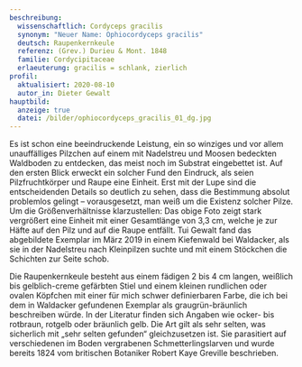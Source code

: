 ```yaml
---
beschreibung:
  wissenschaftlich: Cordyceps gracilis
  synonym: "Neuer Name: Ophiocordyceps gracilis"
  deutsch: Raupenkernkeule
  referenz: (Grev.) Durieu & Mont. 1848
  familie: Cordycipitaceae
  erlaeuterung: gracilis = schlank, zierlich
profil:
  aktualisiert: 2020-08-10
  autor_in: Dieter Gewalt
hauptbild:
  anzeige: true
  datei: /bilder/ophiocordyceps_gracilis_01_dg.jpg
---
```

Es ist schon eine beeindruckende Leistung, ein so winziges und vor allem unauffälliges Pilzchen auf einem mit Nadelstreu und Moosen bedeckten Waldboden zu entdecken, das meist noch im Substrat eingebettet ist. Auf den ersten Blick erweckt ein solcher Fund den Eindruck, als seien Pilzfruchtkörper und Raupe eine Einheit. Erst mit der Lupe sind die entscheidenden Details so deutlich zu sehen, dass die Bestimmung absolut problemlos gelingt – vorausgesetzt, man weiß um die Existenz solcher Pilze. Um die Größenverhältnisse klarzustellen: Das obige Foto zeigt stark vergrößert eine Einheit mit einer Gesamtlänge von 3,3 cm, welche je zur Häfte auf den Pilz und auf die Raupe entfällt. Tui Gewalt fand das abgebildete Exemplar im März 2019 in einem Kiefenwald bei Waldacker, als sie in der Nadelstreu nach Kleinpilzen suchte und mit einem Stöckchen die Schichten zur Seite schob.

Die Raupenkernkeule besteht aus einem fädigen 2 bis 4 cm langen, weißlich bis gelblich-creme gefärbten Stiel und einem kleinen rundlichen oder ovalen Köpfchen mit einer für mich schwer definierbaren Farbe, die ich bei dem in Waldacker gefundenen Exemplar als graugrün-bräunlich beschreiben würde. In der Literatur finden sich Angaben wie ocker- bis rotbraun, rotgelb oder bräunlich gelb. Die Art gilt als sehr selten, was sicherlich mit „sehr selten gefunden“ gleichzusetzen ist. Sie parasitiert auf verschiedenen im Boden vergrabenen Schmetterlingslarven und wurde bereits 1824 vom britischen Botaniker Robert Kaye Greville beschrieben.

